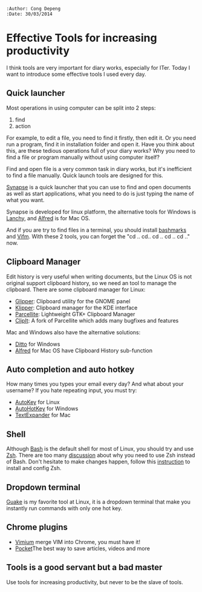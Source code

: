```
:Author: Cong Depeng
:Date: 30/03/2014
```




# Effective Tools for increasing productivity

I think tools are very important for diary works, especially for ITer. Today I want to introduce some effective tools I used every day.



## Quick launcher
Most operations in using computer can be split into 2 steps:

   1. find
   2. action

For example, to edit a file, you need to find it firstly, then edit it.
Or you need run a program, find it in installation folder and open it.
Have you think about this, are these tedious operations full of your diary works?
Why you need to find a file or program manually without using computer itself?

Find and open file is a very common task in diary works, but it's inefficient to find a file manually.
Quick launch tools are designed for this.

[Synapse](https://launchpad.net/synapse-project) is a quick launcher that you can use to find and open documents as well as start applications,
what you need to do is just typing the name of what you want.

Synapse is developed for linux platform, the alternative tools for Windows is [Lanchy](http://www.launchy.net/), and [Alfred](http://www.alfredapp.com/) is for Mac OS.


And if you are try to find files in a terminal, you should install [bashmarks](https://github.com/huyng/bashmarks) and [Vifm](http://vifm.sourceforge.net/).
With these 2 tools, you can forget the "cd .. cd.. cd .. cd .. cd .." now.


## Clipboard Manager

Edit history is very useful when writing documents, but the Linux OS is not original support clipboard history, so we need an tool to manage the clipboard.
There are some clipboard manager for Linux:

* [Glipper](https://launchpad.net/glipper): Clipboard utility for the GNOME panel
* [Klipper](http://userbase.kde.org/Klipper): Clipboard manager for the KDE interface
* [Parcellite](http://parcellite.sourceforge.net/): Lightweight GTK+ Clipboard Manager
* [ClipIt](https://apps.ubuntu.com/cat/applications/clipit/): A fork of Parcellite which adds many bugfixes and features

Mac and Windows also have the alternative solutions:

* [Ditto](http://ditto-cp.sourceforge.net/) for Windows
* [Alfred](http://www.alfredapp.com/) for Mac OS have Clipboard History sub-function


## Auto completion and auto hotkey
How many times you types your email every day? And what about your username? If you hate repeating input, you must try:
- [AutoKey](https://code.google.com/p/autokey/) for Linux
- [AutoHotKey](http://www.autohotkey.com/) for Windows
- [TextExpander](https://smilesoftware.com/TextExpander/index.html) for Mac



## Shell
Although [Bash](http://en.wikipedia.org/wiki/Bash_(Unix_shell)) is the default shell for most of Linux, you should try and use [Zsh](http://zsh.sourceforge.net/).
There are too many [discussion](https://www.google.com.sg/search?q=bash++zsh&oq=bash++zsh&aqs=chrome..69i57j0l5.3879j0j4&sourceid=chrome&espv=210&es_sm=119&ie=UTF-8) about why you need to use Zsh instead of Bash.
Don't hesitate to make changes happen, follow this [instruction](https://github.com/robbyrussell/oh-my-zsh) to install and config Zsh.



## Dropdown terminal

[Guake](https://github.com/Guake/guake/) is my favorite tool at Linux, it is a dropdown terminal that make you instantly run commands
with only one hot key.


## Chrome plugins

- [Vimium](https://chrome.google.com/webstore/detail/vimium/dbepggeogbaibhgnhhndojpepiihcmeb) merge VIM into Chrome, you must have it!
- [Pocket](https://chrome.google.com/webstore/detail/pocket-formerly-read-it-l/niloccemoadcdkdjlinkgdfekeahmflj)The best way to save articles, videos and more


## Tools is a good servant but a bad master

Use tools for increasing productivity, but never to be the slave of tools.




